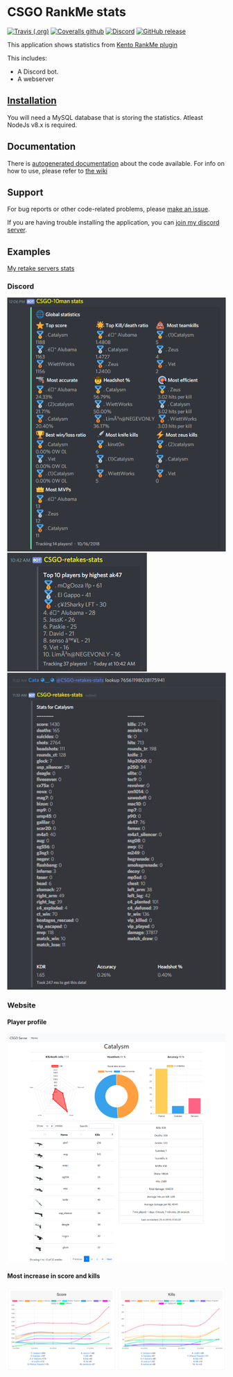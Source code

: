 # CSGO RankMe stats

[![Travis (.org)](https://img.shields.io/travis/niekcandaele/CSGO-RankMe-stats.svg?style=flat-square)](https://travis-ci.org/niekcandaele/CSGO-RankMe-stats)
[![Coveralls github](https://img.shields.io/coveralls/github/niekcandaele/CSGO-RankMe-stats.svg?style=flat-square)](https://coveralls.io/github/niekcandaele/CSGO-RankMe-stats)
[![Discord](https://img.shields.io/discord/336821518250147850.svg?color=%237289da&label=Discord&style=flat-square)](http://catalysm.net/discord)
[![GitHub release](https://img.shields.io/github/release/niekcandaele/CSGO-RankMe-stats.svg?style=flat-square)](https://github.com/niekcandaele/CSGO-RankMe-stats/releases)

This application shows statistics from [Kento RankMe plugin](https://github.com/rogeraabbccdd/Kento-Rankme)

This includes:
 - A Discord bot.
 - A webserver

## [Installation](https://github.com/niekcandaele/CSGO-RankMe-Discord/wiki/Installation)

You will need a MySQL database that is storing the statistics. Atleast NodeJs v8.x is required. 

## Documentation

There is [autogenerated documentation](https://niekcandaele.github.io/CSGO-RankMe-stats/) about the code available. For info on how to use, please refer to [the wiki](https://github.com/niekcandaele/CSGO-RankMe-stats/wiki)

## Support

For bug reports or other code-related problems, please [make an issue](https://github.com/niekcandaele/CSGO-RankMe-Discord/issues/new).

If you are having trouble installing the application, you can [join my discord server](http://catalysm.net/discord).


## Examples

[My retake servers stats](https://retakes.catalysm.net/)

### Discord

![Global stats](img/global-stats.png "Global stats") 
![Weapon stats](img/top.png "Weapon stats")
![Lookup](img/lookup.png "Lookup specific player data")

### Website

#### Player profile
![Profile statistics](img/profile-page.png "Profile page")

#### Most increase in score and kills
![Historical data](img/historical-data.png)


